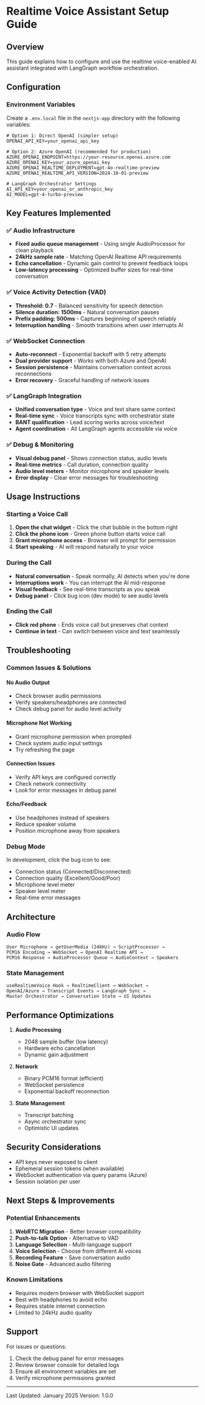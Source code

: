# Realtime Voice Assistant Setup Guide

## Overview
This guide explains how to configure and use the realtime voice-enabled AI assistant integrated with LangGraph workflow orchestration.

## Configuration

### Environment Variables
Create a `.env.local` file in the `nextjs-app` directory with the following variables:

```env
# Option 1: Direct OpenAI (simpler setup)
OPENAI_API_KEY=your_openai_api_key

# Option 2: Azure OpenAI (recommended for production)
AZURE_OPENAI_ENDPOINT=https://your-resource.openai.azure.com
AZURE_OPENAI_KEY=your_azure_openai_key
AZURE_OPENAI_REALTIME_DEPLOYMENT=gpt-4o-realtime-preview
AZURE_OPENAI_REALTIME_API_VERSION=2024-10-01-preview

# LangGraph Orchestrator Settings
AI_API_KEY=your_openai_or_anthropic_key
AI_MODEL=gpt-4-turbo-preview
```

## Key Features Implemented

### ✅ Audio Infrastructure
- **Fixed audio queue management** - Using single AudioProcessor for clean playback
- **24kHz sample rate** - Matching OpenAI Realtime API requirements
- **Echo cancellation** - Dynamic gain control to prevent feedback loops
- **Low-latency processing** - Optimized buffer sizes for real-time conversation

### ✅ Voice Activity Detection (VAD)
- **Threshold: 0.7** - Balanced sensitivity for speech detection
- **Silence duration: 1500ms** - Natural conversation pauses
- **Prefix padding: 500ms** - Captures beginning of speech reliably
- **Interruption handling** - Smooth transitions when user interrupts AI

### ✅ WebSocket Connection
- **Auto-reconnect** - Exponential backoff with 5 retry attempts
- **Dual provider support** - Works with both Azure and OpenAI
- **Session persistence** - Maintains conversation context across reconnections
- **Error recovery** - Graceful handling of network issues

### ✅ LangGraph Integration
- **Unified conversation type** - Voice and text share same context
- **Real-time sync** - Voice transcripts sync with orchestrator state
- **BANT qualification** - Lead scoring works across voice/text
- **Agent coordination** - All LangGraph agents accessible via voice

### ✅ Debug & Monitoring
- **Visual debug panel** - Shows connection status, audio levels
- **Real-time metrics** - Call duration, connection quality
- **Audio level meters** - Monitor microphone and speaker levels
- **Error display** - Clear error messages for troubleshooting

## Usage Instructions

### Starting a Voice Call

1. **Open the chat widget** - Click the chat bubble in the bottom right
2. **Click the phone icon** - Green phone button starts voice call
3. **Grant microphone access** - Browser will prompt for permission
4. **Start speaking** - AI will respond naturally to your voice

### During the Call

- **Natural conversation** - Speak normally, AI detects when you're done
- **Interruptions work** - You can interrupt the AI mid-response
- **Visual feedback** - See real-time transcripts as you speak
- **Debug panel** - Click bug icon (dev mode) to see audio levels

### Ending the Call

- **Click red phone** - Ends voice call but preserves chat context
- **Continue in text** - Can switch between voice and text seamlessly

## Troubleshooting

### Common Issues & Solutions

#### No Audio Output
- Check browser audio permissions
- Verify speakers/headphones are connected
- Check debug panel for audio level activity

#### Microphone Not Working
- Grant microphone permission when prompted
- Check system audio input settings
- Try refreshing the page

#### Connection Issues
- Verify API keys are configured correctly
- Check network connectivity
- Look for error messages in debug panel

#### Echo/Feedback
- Use headphones instead of speakers
- Reduce speaker volume
- Position microphone away from speakers

### Debug Mode

In development, click the bug icon to see:
- Connection status (Connected/Disconnected)
- Connection quality (Excellent/Good/Poor)
- Microphone level meter
- Speaker level meter
- Real-time error messages

## Architecture

### Audio Flow
```
User Microphone → getUserMedia (24kHz) → ScriptProcessor → 
PCM16 Encoding → WebSocket → OpenAI Realtime API →
PCM16 Response → AudioProcessor Queue → AudioContext → Speakers
```

### State Management
```
useRealtimeVoice Hook → RealtimeClient → WebSocket →
OpenAI/Azure → Transcript Events → LangGraph Sync →
Master Orchestrator → Conversation State → UI Updates
```

## Performance Optimizations

1. **Audio Processing**
   - 2048 sample buffer (low latency)
   - Hardware echo cancellation
   - Dynamic gain adjustment

2. **Network**
   - Binary PCM16 format (efficient)
   - WebSocket persistence
   - Exponential backoff reconnection

3. **State Management**
   - Transcript batching
   - Async orchestrator sync
   - Optimistic UI updates

## Security Considerations

- API keys never exposed to client
- Ephemeral session tokens (when available)
- WebSocket authentication via query params (Azure)
- Session isolation per user

## Next Steps & Improvements

### Potential Enhancements
1. **WebRTC Migration** - Better browser compatibility
2. **Push-to-talk Option** - Alternative to VAD
3. **Language Selection** - Multi-language support
4. **Voice Selection** - Choose from different AI voices
5. **Recording Feature** - Save conversation audio
6. **Noise Gate** - Advanced audio filtering

### Known Limitations
- Requires modern browser with WebSocket support
- Best with headphones to avoid echo
- Requires stable internet connection
- Limited to 24kHz audio quality

## Support

For issues or questions:
1. Check the debug panel for error messages
2. Review browser console for detailed logs
3. Ensure all environment variables are set
4. Verify microphone permissions granted

---

Last Updated: January 2025
Version: 1.0.0